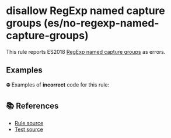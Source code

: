 # disallow RegExp named capture groups (es/no-regexp-named-capture-groups)

This rule reports ES2018 [RegExp named capture groups](https://github.com/tc39/proposal-regexp-named-groups#readme) as errors.

## Examples

⛔ Examples of **incorrect** code for this rule:

<eslint-playground type="bad" code="/*eslint es/no-regexp-named-capture-groups: error */
const r1 = /(?&lt;a&gt;b)c/
" />

## 📚 References

- [Rule source](https://github.com/mysticatea/eslint-plugin-es/blob/v3.0.0/lib/rules/no-regexp-named-capture-groups.js)
- [Test source](https://github.com/mysticatea/eslint-plugin-es/blob/v3.0.0/tests/lib/rules/no-regexp-named-capture-groups.js)
